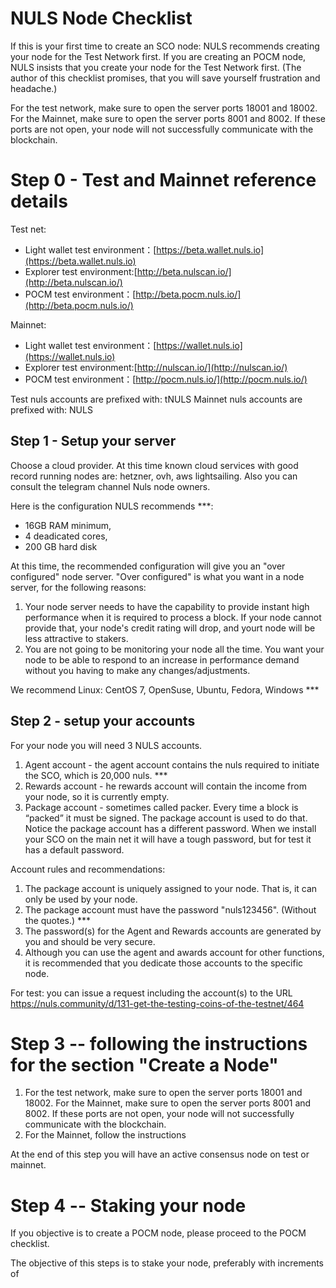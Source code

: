 # NULS Node Checklist

If this is your first time to create an SCO node: NULS recommends creating your node for the Test Network first.
If you are creating an POCM node, NULS insists that you create your node for the Test Network first. (The author of this checklist promises, that you will save yourself frustration and headache.)

For the test network, make sure to open the server ports 18001 and 18002.
For the Mainnet, make sure to open the server ports  8001 and 8002. 
If these ports are not open, your node will not successfully communicate with the blockchain.
# Step 0 - Test and Mainnet reference details


Test net:
- Light wallet test environment：[https://beta.wallet.nuls.io](https://beta.wallet.nuls.io)
- Explorer test environment:[http://beta.nulscan.io/](http://beta.nulscan.io/)
- POCM test environment：[http://beta.pocm.nuls.io/](http://beta.pocm.nuls.io/)

Mainnet:
- Light wallet test environment：[https://wallet.nuls.io](https://wallet.nuls.io)
- Explorer test environment:[http://nulscan.io/](http://nulscan.io/)
- POCM test environment：[http://pocm.nuls.io/](http://pocm.nuls.io/)

Test nuls accounts are prefixed with: tNULS
Mainnet nuls accounts are prefixed with: NULS



## Step 1 - Setup your server 
Choose a cloud provider.  At this time known cloud services with good record running nodes are:  hetzner,  ovh, aws lightsailing. Also you can consult the telegram channel Nuls node owners.

Here is the configuration NULS recommends ***:  
- 16GB RAM minimum, 
- 4 deadicated cores,
- 200 GB hard disk

At this time, the recommended configuration will give you an "over configured" node server. "Over configured" is what you want in a node server, for the following reasons:
1. Your node server needs to have the capability to provide instant high performance when it is required to process a block.  If your node cannot provide that, your node's credit rating will drop, and yourt node will be less attractive to stakers.
2. You are not going to be monitoring your node all the time. You want your node to be able to respond to an increase in performance demand without you having to make any changes/adjustments.

We recommend Linux: CentOS 7, OpenSuse, Ubuntu, Fedora, Windows ***

## Step 2 - setup your accounts
For your node you will need 3 NULS accounts.


1. Agent account - the agent account contains the nuls required to initiate the SCO, which is 20,000 nuls. ***
2. Rewards account - he rewards account will contain the income from your node, so it is currently empty.
3. Package account -  sometimes called packer.  Every time a block is “packed” it must be signed.  The package account is used to do that. Notice the package account has a different password. When we install your SCO on the main net it will have a tough password, but for test it has a default password.


Account rules and recommendations:
1. The package account is uniquely assigned to your node.  That is, it can only be used by your node. 
2. The package account must have the password "nuls123456". (Without the quotes.)  ***
3. The password(s) for the Agent and Rewards accounts are generated by you and should be very secure.
4. Although you can use the agent and awards account for other functions, it is recommended that you dedicate those accounts to the specific node.

For test: you can issue a request including the account(s) to the URL https://nuls.community/d/131-get-the-testing-coins-of-the-testnet/464


# Step 3 -- following the instructions for the section "Create a Node"

1. For the test network, make sure to open the server ports 18001 and 18002.
   For the Mainnet, make sure to open the server ports  8001 and 8002. 
   If these ports are not open, your node will not successfully communicate with the blockchain.
2. For the Mainnet, follow the instructions 

At the end of this step you will have an active consensus node on test or mainnet.

# Step 4 -- Staking your node

If you objective is to create a POCM node, please proceed to the POCM checklist.  

The objective of this steps is to stake your node, preferably with increments of 